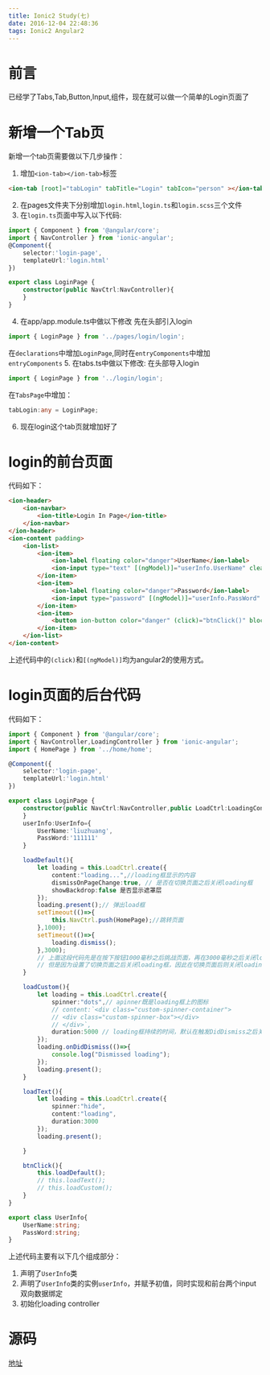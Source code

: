 ```yaml
---
title: Ionic2 Study(七)
date: 2016-12-04 22:48:36
tags: Ionic2 Angular2
---
```

# 前言
已经学了Tabs,Tab,Button,Input,组件，现在就可以做一个简单的Login页面了

# 新增一个Tab页
新增一个tab页需要做以下几步操作：
1. 增加`<ion-tab></ion-tab>`标签
``` html
<ion-tab [root]="tabLogin" tabTitle="Login" tabIcon="person" ></ion-tab>
```
2. 在pages文件夹下分别增加`login.html`,`login.ts`和`login.scss`三个文件
3. 在`login.ts`页面中写入以下代码:
``` typescript
import { Component } from '@angular/core';
import { NavController } from 'ionic-angular';
@Component({
	selector:'login-page',
	templateUrl:'login.html'
})

export class LoginPage {
	constructor(public NavCtrl:NavController){
	}
}
```
4. 在app/app.module.ts中做以下修改
先在头部引入login
``` typescript 
import { LoginPage } from '../pages/login/login';
```
在`declarations`中增加`LoginPage`,同时在`entryComponents`中增加`entryComponents`
5. 在tabs.ts中做以下修改:
在头部导入login
``` typescript
import { LoginPage } from '../login/login';
```
在`TabsPage`中增加：
``` typescript
tabLogin:any = LoginPage;
```
6. 现在login这个tab页就增加好了 

# login的前台页面
代码如下：
``` html
<ion-header>
	<ion-navbar>
		<ion-title>Login In Page</ion-title>
	</ion-navbar>
</ion-header>
<ion-content padding>
	<ion-list>
		<ion-item>
			<ion-label floating color="danger">UserName</ion-label>
			<ion-input type="text" [(ngModel)]="userInfo.UserName" clearInput></ion-input>
		</ion-item>
		<ion-item>
			<ion-label floating color="danger">Password</ion-label>
			<ion-input type="password" [(ngModel)]="userInfo.PassWord" clearInput></ion-input>
		</ion-item>
		<ion-item>
			<button ion-button color="danger" (click)="btnClick()" block>Login</button>
		</ion-item>
	</ion-list>
</ion-content>
```
上述代码中的`(click)`和`[(ngModel)]`均为angular2的使用方式。

# login页面的后台代码
代码如下：
``` typescript
import { Component } from '@angular/core';
import { NavController,LoadingController } from 'ionic-angular';
import { HomePage } from '../home/home';

@Component({
	selector:'login-page',
	templateUrl:'login.html'
})

export class LoginPage {
	constructor(public NavCtrl:NavController,public LoadCtrl:LoadingController){
	}
	userInfo:UserInfo={
		UserName:'liuzhuang',
		PassWord:'111111'
	}

	loadDefault(){
		let loading = this.LoadCtrl.create({
			content:"loading...",//loading框显示的内容
			dismissOnPageChange:true, // 是否在切换页面之后关闭loading框
			showBackdrop:false 是否显示遮罩层
		});
		loading.present();// 弹出load框
		setTimeout(()=>{
			this.NavCtrl.push(HomePage);//跳转页面
		},1000);
		setTimeout(()=>{
			loading.dismiss();
		},3000);
		// 上面这段代码先是在按下按钮1000毫秒之后挑战页面，再在3000毫秒之后关闭loading框
		// 但是因为设置了切换页面之后关闭loading框，因此在切换页面后则关闭loading框
	}

	loadCustom(){
		let loading = this.LoadCtrl.create({
			spinner:"dots",// apinner既是loading框上的图标
			// content:`<div class="custom-spinner-container">
			// <div class="custom-spinner-box"></div>
			// </div>`,
			duration:5000 // loading框持续的时间，默认在触发DidDismiss之后关闭，除非设置了该属性
		});
		loading.onDidDismiss(()=>{
			console.log("Dismissed loading");
		});
		loading.present();
	}

	loadText(){
		let loading = this.LoadCtrl.create({
			spinner:"hide",
			content:"loading",
			duration:3000
		});
		loading.present();

	}

	btnClick(){
		this.loadDefault();
		// this.loadText();
		// this.loadCustom();
	}
}

export class UserInfo{
	UserName:string;
	PassWord:string;
}
```
上述代码主要有以下几个组成部分：
1. 声明了`UserInfo`类
2. 声明了`UserInfo`类的实例`userInfo`，并赋予初值，同时实现和前台两个input双向数据绑定
3. 初始化loading controller

# 源码
[地址](https://github.com/nicky-lau/Ionic2-demo)

